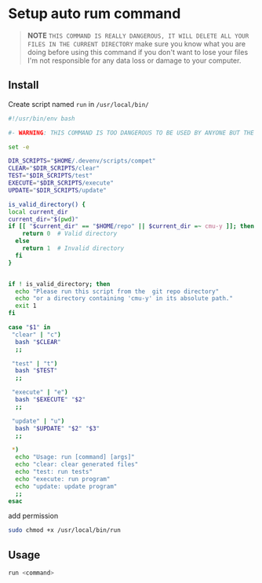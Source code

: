 # Setup auto rum command

> **NOTE**
> `THIS COMMAND IS REALLY DANGEROUS, IT WILL DELETE ALL YOUR FILES IN THE CURRENT DIRECTORY`
> make sure you know what you are doing before using this command if you don't want to lose your files
> I'm not responsible for any data loss or damage to your computer.

## Install

Create script named `run` in `/usr/local/bin/`

```bash
#!/usr/bin/env bash

#- WARNING: THIS COMMAND IS TOO DANGEROUS TO BE USED BY ANYONE BUT THE AUTHOR.

set -e

DIR_SCRIPTS="$HOME/.devenv/scripts/compet"
CLEAR="$DIR_SCRIPTS/clear"
TEST="$DIR_SCRIPTS/test"
EXECUTE="$DIR_SCRIPTS/execute"
UPDATE="$DIR_SCRIPTS/update"

is_valid_directory() {
local current_dir
current_dir="$(pwd)"
if [[ "$current_dir" == "$HOME/repo" || $current_dir =~ cmu-y ]]; then
    return 0  # Valid directory
  else
    return 1  # Invalid directory
  fi
}


if ! is_valid_directory; then
  echo "Please run this script from the  git repo directory"
  echo "or a directory containing 'cmu-y' in its absolute path."
  exit 1
fi

case "$1" in
 "clear" | "c")
  bash "$CLEAR"
  ;;

 "test" | "t")
  bash "$TEST"
  ;;

 "execute" | "e")
  bash "$EXECUTE" "$2"
  ;;

 "update" | "u")
  bash "$UPDATE" "$2" "$3"
  ;;

 *)
  echo "Usage: run [command] [args]"
  echo "clear: clear generated files"
  echo "test: run tests"
  echo "execute: run program"
  echo "update: update program"
  ;;
esac

```

add permission

```bash
sudo chmod +x /usr/local/bin/run
```

## Usage

```bash
run <command>
```